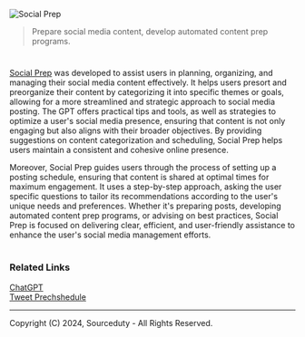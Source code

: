 ![Social Prep](https://github.com/user-attachments/assets/80c1f56a-db03-49f0-b207-bdf148ede20d)

> Prepare social media content, develop automated content prep programs.

#

[Social Prep](https://chatgpt.com/g/g-SGtETL4hC-social-prep) was developed to assist users in planning, organizing, and managing their social media content effectively. It helps users presort and preorganize their content by categorizing it into specific themes or goals, allowing for a more streamlined and strategic approach to social media posting. The GPT offers practical tips and tools, as well as strategies to optimize a user's social media presence, ensuring that content is not only engaging but also aligns with their broader objectives. By providing suggestions on content categorization and scheduling, Social Prep helps users maintain a consistent and cohesive online presence.

Moreover, Social Prep guides users through the process of setting up a posting schedule, ensuring that content is shared at optimal times for maximum engagement. It uses a step-by-step approach, asking the user specific questions to tailor its recommendations according to the user's unique needs and preferences. Whether it's preparing posts, developing automated content prep programs, or advising on best practices, Social Prep is focused on delivering clear, efficient, and user-friendly assistance to enhance the user's social media management efforts.

#
### Related Links

[ChatGPT](https://github.com/sourceduty/ChatGPT)
<br>
[Tweet Prechshedule](https://github.com/sourceduty/Tweet_Prescheduler)

***
Copyright (C) 2024, Sourceduty - All Rights Reserved.
